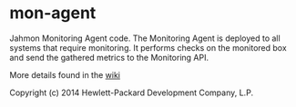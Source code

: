 mon-agent
=========

Jahmon Monitoring Agent code.  The Monitoring Agent is deployed to all systems that require monitoring. It performs checks
on the monitored box and send the gathered metrics to the Monitoring API.

More details found in the [wiki](https://github.com/hpcloud-mon/mon-agent/wiki)

Copyright (c) 2014 Hewlett-Packard Development Company, L.P.
